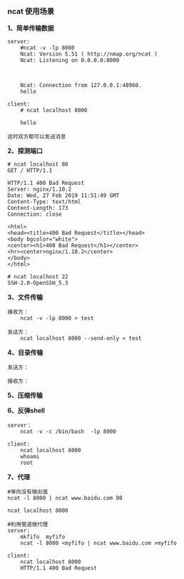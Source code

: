 ### ncat 使用场景
**1、简单传输数据**

    server:
        #ncat -v -lp 8000
        Ncat: Version 5.51 ( http://nmap.org/ncat )
        Ncat: Listening on 0.0.0.0:8000
        
        
        
        Ncat: Connection from 127.0.0.1:48960.
        hello

    client:
        # ncat localhost 8000
        
        hello
        
    这时双方都可以发送消息
    
**2、探测端口**

    
    # ncat localhost 80
    GET / HTTP/1.1
    
    HTTP/1.1 400 Bad Request
    Server: nginx/1.10.2
    Date: Wed, 27 Feb 2019 11:51:49 GMT
    Content-Type: text/html
    Content-Length: 173
    Connection: close
    
    <html>
    <head><title>400 Bad Request</title></head>
    <body bgcolor="white">
    <center><h1>400 Bad Request</h1></center>
    <hr><center>nginx/1.10.2</center>
    </body>
    </html>
    
    # ncat localhost 22
    SSH-2.0-OpenSSH_5.3

**3、文件传输**

    接收方：
        ncat -v -lp 8000 > test 
        
    发送方：      
        ncat localhost 8000 --send-only < test
        
**4、目录传输**

    发送方：
    
    接收方：
    
    
**5、压缩传输**

**6、反弹shell**

    server：
        ncat -v -c /bin/bash  -lp 8000
    
    client:
        ncat localhost 8000
        whoami
        root
     
**7、代理**

    #单向没有输出值
    ncat -l 8000 | ncat www.baidu.com 80
    
    ncat localhost 8000
    
    #利用管道做代理
    server:
        mkfifo  myfifo
        ncat -l 8000 <myfifo | ncat www.baidu.com >myfifo
    
    client:
        ncat localhost 8000
        HTTP/1.1 400 Bad Request





        

